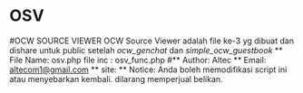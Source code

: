 # OSV
#OCW SOURCE VIEWER
OCW Source Viewer adalah file ke-3 yg dibuat dan dishare untuk public setelah *ocw_genchat* dan *simple_ocw_guestbook*
**
File Name: osv.php
file inc : osv_func.php
#**
Author: Altec
**
Email: altecom1@gmail.com
**
site: 
**
Notice: Anda boleh memodifikasi script ini atau menyebarkan kembali. dilarang memperjual belikan.
